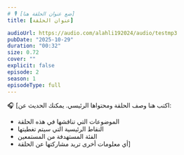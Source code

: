 ```yaml
---
# 🎙️ [ضع عنوان الحلقة هنا]
title: [عنوان الحلقة]

audioUrl: https://audio.com/alahli192024/audio/testmp3
pubDate: "2025-10-29"
duration: "00:32"
size: 0.72
cover: ""
explicit: false
episode: 2
season: 1
episodeType: full
---
```


🎧 [اكتب هنا وصف الحلقة ومحتواها الرئيسي. يمكنك الحديث عن:
- الموضوعات التي تناقشها في هذه الحلقة
- النقاط الرئيسية التي سيتم تغطيتها
- الفئة المستهدفة من المستمعين
- أي معلومات أخرى تريد مشاركتها عن الحلقة]

